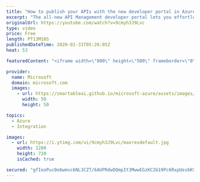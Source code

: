 ```yaml
---
title: "How to publish your APIs with the new developer portal in Azure API Management | Azure Friday"
excerpt: "The all-new API Management developer portal lets you effortlessly publish your APIs. It's customizable, lightweight, and intuitive. Mike Budzynski joins Scott Hanselman to show how to publish your APIs with the new developer portal in Azure API Management.  3:30 - Demo  Azure API Management resources"
originalUrl: https://youtube.com/watch?v=9cmyh3J9Lvc
type: video
price: Free
length: PT13M10S
publishedDateTime: 2020-01-31T05:26:05Z
heat: 53

featuredContent: "<iframe width=\"800\" height=\"500\" frameborder=\"0\" src=\"https://www.youtube.com/embed/9cmyh3J9Lvc\" allow=\"accelerometer; autoplay; encrypted-media; gyroscope; picture-in-picture\" allowfullscreen></iframe>"

provider:
  name: Microsoft
  domain: microsoft.com
  images:
    - url: https://smartableai.github.io/microsoft-azure/assets/images/organizations/microsoft.com-50x50.jpg
      width: 50
      height: 50

topics:
  - Azure
  - Integration

images:
  - url: https://i.ytimg.com/vi/9cmyh3J9Lvc/maxresdefault.jpg
    width: 1280
    height: 720
    isCached: true

secured: "gfIeoPuc0o6wmvc6NL3CZT/6AUPRdwDQmpIt3MwwEGzKC2b19Pc6RxpUes6KSqBEafxfmLwhPpZUwu6nv6swbXySo+WH1v0XbD/1SxKH5+CP6mK0I24M8cj39rNnesFdSmtB3Zd9JMFrRoW0HLPb9GmJ5mTh1IBwn9yLHM6c416HU4C7aEM1tbQFkNpjdolbrKZ5ipUzmtyHS6enJrmXjUMEwceItkDd/l5LsNEjy6pBkWJC7WhjZMV9vvv7098Al0qd9Ce5OmZsXtlN5pm1FZxMnqlbBu8ml6xDVE/bm0r8lSZqcOUeYTpan9JRq8woGOborsMfs3M7v3QQhErhzBjKvNz0rWpdh2DUgJIMuFAT/Q7Wbw/tmeZfymwmzvPaPhDJRnN+C6KzWFA43qQKG0hfWjfWwzo/6GcfL8s93w4=;7v/ErhXKO0simzG65gAV6w=="
---
```


